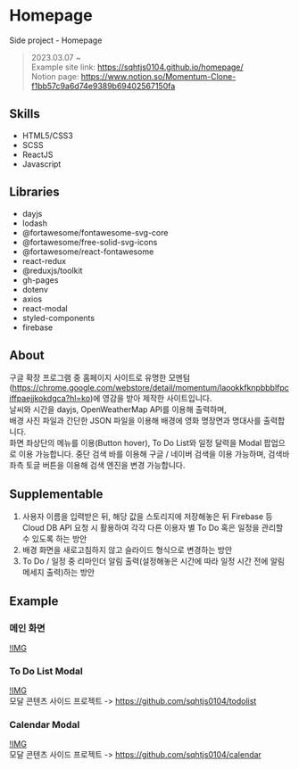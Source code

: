 # Homepage
Side project - Homepage

> 2023.03.07 ~    
> Example site link: https://sqhtjs0104.github.io/homepage/   
> Notion page: https://www.notion.so/Momentum-Clone-f1bb57c9a6d74e9389b69402567150fa

## Skills
- HTML5/CSS3
- SCSS
- ReactJS
- Javascript

## Libraries
- dayjs
- lodash
- @fortawesome/fontawesome-svg-core
- @fortawesome/free-solid-svg-icons
- @fortawesome/react-fontawesome
- react-redux
- @reduxjs/toolkit
- gh-pages
- dotenv
- axios
- react-modal
- styled-components
- firebase

## About
구글 확장 프로그램 중 홈페이지 사이트로 유명한 모멘텀(https://chrome.google.com/webstore/detail/momentum/laookkfknpbbblfpciffpaejjkokdgca?hl=ko)에 영감을 받아 제작한 사이트입니다.   
날씨와 시간을 dayjs, OpenWeatherMap API를 이용해 출력하며,   
배경 사진 파일과 간단한 JSON 파일을 이용해 배경에 영화 명장면과 명대사를 출력합니다.   
화면 좌상단의 메뉴를 이용(Button hover), To Do List와 일정 달력을 Modal 팝업으로 이용 가능합니다.
중단 검색 바를 이용해 구글 / 네이버 검색을 이용 가능하며, 검색바 좌측 토글 버튼을 이용해 검색 엔진을 변경 가능합니다.

## Supplementable
1. 사용자 이름을 입력받은 뒤, 해당 값을 스토리지에 저장해놓은 뒤 Firebase 등 Cloud DB API 요청 시 활용하여 각각 다른 이용자 별 To Do 혹은 일정을 관리할 수 있도록 하는 방안
2. 배경 화면을 새로고침하지 않고 슬라이드 형식으로 변경하는 방안
3. To Do / 일정 중 리마인더 알림 출력(설정해놓은 시간에 따라 일정 시간 전에 알림 메세지 출력)하는 방안

## Example

### 메인 화면
[!IMG](./capture/1.PNG)

### To Do List Modal
[!IMG](./capture/2.PNG)   
모달 콘텐츠 사이드 프로젝트 -> https://github.com/sqhtjs0104/todolist

### Calendar Modal
[!IMG](./capture/3.PNG)   
모달 콘텐츠 사이드 프로젝트 -> https://github.com/sqhtjs0104/calendar